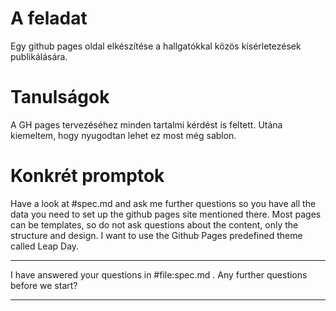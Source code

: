 # A feladat

Egy github pages oldal elkészítése a hallgatókkal közös kísérletezések publikálására.

# Tanulságok

A GH pages tervezéséhez minden tartalmi kérdést is feltett. Utána kiemeltem, hogy nyugodtan lehet ez most még sablon.

# Konkrét promptok

Have a look at #spec.md and ask me further questions so you have all the data you need to set up the github pages site mentioned there. Most pages can be templates, so do not ask questions about the content, only the structure and design. I want to use the Github Pages predefined theme called Leap Day.

---

I have answered your questions in #file:spec.md . Any further questions before we start?

---
